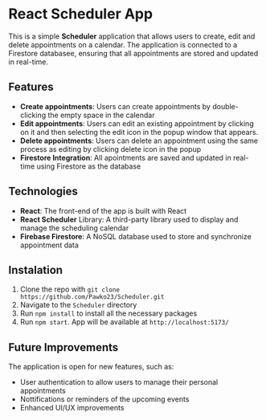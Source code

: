# React Scheduler App

This is a simple **Scheduler** application that allows users to create, edit and delete appointments on a calendar. The application is connected to a Firestore databasee, ensuring that all appointments are stored and updated in real-time.

## Features

* **Create appointments**: Users can create appointments by double-clicking the empty space in the calendar
* **Edit appointments**: Users can edit an existing appointment by clicking on it and then selecting the edit icon in the popup window that appears.
* **Delete appointments**: Users can delete an appointment using the same process as editing by clicking delete icon in the popup
* **Firestore Integration**: All apointments are saved and updated in real-time using Firestore as the database

## Technologies

* **React**: The front-end of the app is built with React
* **React Scheduler** Library: A third-party library used to display and manage the scheduling calendar
* **Firebase Firestore**: A NoSQL database used to store and synchronize appointment data

## Instalation

1. Clone the repo with ```git clone https://github.com/Pawko23/Scheduler.git```
2. Navigate to the ```Scheduler``` directory
3. Run ```npm install``` to install all the necessary packages
4. Run ```npm start```. App will be available at ```http://localhost:5173/```

## Future Improvements

The application is open for new features, such as:
* User authentication to allow users to manage their personal appointments
* Nottifications or reminders of the upcoming events
* Enhanced UI/UX improvements